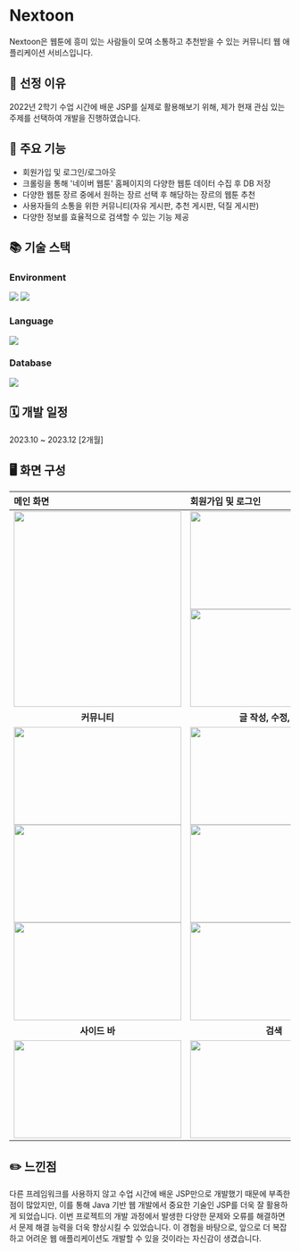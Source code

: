 # Nextoon
Nextoon은 웹툰에 흥미 있는 사람들이 모여 소통하고 추천받을 수 있는 커뮤니티 웹 애플리케이션 서비스입니다.

## 📝 선정 이유
2022년 2학기 수업 시간에 배운 JSP를 실제로 활용해보기 위해, 제가 현재 관심 있는 주제를 선택하여 개발을 진행하였습니다.

## 📌 주요 기능
- 회원가입 및 로그인/로그아웃
- 크롤링을 통해 '네이버 웹툰' 홈페이지의 다양한 웹툰 데이터 수집 후 DB 저장
- 다양한 웹툰 장르 중에서 원하는 장르 선택 후 해당하는 장르의 웹툰 추천
- 사용자들의 소통을 위한 커뮤니티(자유 게시판, 추천 게시판, 덕질 게시판)
- 다양한 정보를 효율적으로 검색할 수 있는 기능 제공

## 📚 기술 스택  
### Environment
<img src="https://img.shields.io/badge/eclipseide-2C2255?style=for-the-badge&logo=eclipseide&logoColor=white"> <img src="https://img.shields.io/badge/apache tomcat-F8DC75?style=for-the-badge&logo=apachetomcat&logoColor=white">

### Language
<img src="https://img.shields.io/badge/java-007396?style=for-the-badge&logo=java&logoColor=white">

### Database
<img src="https://img.shields.io/badge/mysql-4479A1?style=for-the-badge&logo=mysql&logoColor=white">

## 🗓️ 개발 일정
2023.10 ~ 2023.12 [2개월]

## 🖥️ 화면 구성 
| 메인 화면 | 회원가입 및 로그인 | 
| :--- | :--- |
| <center><img src="https://github.com/seo003/nextoon/assets/115700682/5d2f012d-00c8-4651-99ec-ef2175409b33"  width="300" height="350"/></center> | <center><img src="https://github.com/seo003/nextoon/assets/115700682/1bd0f241-4cfc-4ab6-b4d0-9e0d8a55820a"  width="300" height="175"/><img src="https://github.com/seo003/nextoon/assets/115700682/2a7f1933-8bdc-4f4b-9023-395fe0c6bae2"  width="300" height="175"/></center> | 
| <center> **커뮤니티** </center> | <center> **글 작성, 수정, 보기** </center> | 
| <center> <img src="https://github.com/seo003/nextoon/assets/115700682/aa05e0b7-555a-4252-b915-6eeda5c874d4"  width="300" height="175"/><img src="https://github.com/seo003/nextoon/assets/115700682/4ae737f9-9516-4261-beb1-d4f897d04578"  width="300" height="175"/><img src="https://github.com/seo003/nextoon/assets/115700682/cb14c92f-513f-4c92-b5ff-19b2749c645a"  width="300" height="175"/> </center> | <center> <img src="https://github.com/seo003/nextoon/assets/115700682/ea3b8e62-daa1-4c24-8af9-95e449dc7ab9"  width="300" height="175"/><img src="https://github.com/seo003/nextoon/assets/115700682/3dcbe30c-3218-4411-bc9a-166de533ee21"  width="300" height="175"/><img src="https://github.com/seo003/nextoon/assets/115700682/291b4c7b-3a4e-420d-a100-6088f844b3be"  width="300" height="175"/> </center> | 
| <center> **사이드 바** </center> | <center> **검색** </center> | 
| <center> <img src="https://github.com/seo003/nextoon/assets/115700682/8567a611-ac27-4c19-8551-bc63340267d0"  width="300" height="175"/> </center> | <center><img src="https://github.com/seo003/nextoon/assets/115700682/6de74683-82bb-4719-9f5f-efdfc60f6b45"  width="300" height="175"/> </center> | 

## ✏️ 느낀점
다른 프레임워크를 사용하지 않고 수업 시간에 배운 JSP만으로 개발했기 때문에 부족한 점이 많았지만, 이를 통해 Java 기반 웹 개발에서 중요한 기술인 JSP를 더욱 잘 활용하게 되었습니다. 이번 프로젝트의 개발 과정에서 발생한 다양한 문제와 오류를 해결하면서 문제 해결 능력을 더욱 향상시킬 수 있었습니다. 이 경험을 바탕으로, 앞으로 더 복잡하고 어려운 웹 애플리케이션도 개발할 수 있을 것이라는 자신감이 생겼습니다.
